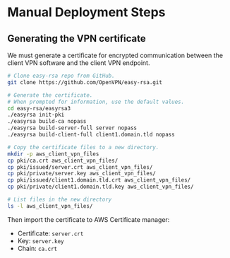 # Manual Deployment Steps

## Generating the VPN certificate

We must generate a certificate for encrypted communication between the client VPN software and the client VPN endpoint.

```bash
# Clone easy-rsa repo from GitHub.
git clone https://github.com/OpenVPN/easy-rsa.git

# Generate the certificate.
# When prompted for information, use the default values.
cd easy-rsa/easyrsa3
./easyrsa init-pki
./easyrsa build-ca nopass
./easyrsa build-server-full server nopass
./easyrsa build-client-full client1.domain.tld nopass

# Copy the certificate files to a new directory.
mkdir -p aws_client_vpn_files
cp pki/ca.crt aws_client_vpn_files/
cp pki/issued/server.crt aws_client_vpn_files/
cp pki/private/server.key aws_client_vpn_files/
cp pki/issued/client1.domain.tld.crt aws_client_vpn_files/
cp pki/private/client1.domain.tld.key aws_client_vpn_files/

# List files in the new directory
ls -l aws_client_vpn_files/
```

Then import the certificate to AWS Certificate manager:

* Certificate: `server.crt`
* Key: `server.key`
* Chain: `ca.crt`
